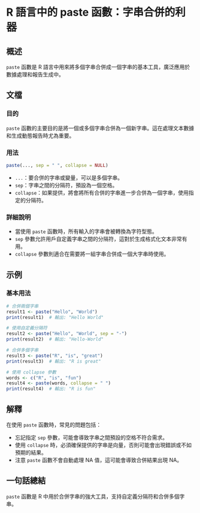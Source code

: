 <!--
Meta Description: # R 語言中的 paste 函數：字串合併的利器 ## 概述 `paste` 函數是 R 語言中用來將多個字串合併成一個字串的基本工具，廣泛應用於數據處理和報告生成中。 ## 文檔 ### 目的 `paste` 函數的主要目的是將一個或多個字串合併為一個新字串。這在處理文本數據和生成動態報告時尤為...
Meta Keywords: paste, collapse, sep, hello, world
-->

# R 語言中的 paste 函數：字串合併的利器

## 概述
`paste` 函數是 R 語言中用來將多個字串合併成一個字串的基本工具，廣泛應用於數據處理和報告生成中。

## 文檔
### 目的
`paste` 函數的主要目的是將一個或多個字串合併為一個新字串。這在處理文本數據和生成動態報告時尤為重要。

### 用法
```R
paste(..., sep = " ", collapse = NULL)
```

- `...`：要合併的字串或變量，可以是多個字串。
- `sep`：字串之間的分隔符，預設為一個空格。
- `collapse`：如果提供，將會將所有合併的字串進一步合併為一個字串，使用指定的分隔符。

### 詳細說明
- 當使用 `paste` 函數時，所有輸入的字串會被轉換為字符型態。
- `sep` 參數允許用戶自定義字串之間的分隔符，這對於生成格式化文本非常有用。
- `collapse` 參數則適合在需要將一組字串合併成一個大字串時使用。

## 示例
### 基本用法
```R
# 合併兩個字串
result1 <- paste("Hello", "World")
print(result1)  # 輸出: "Hello World"

# 使用自定義分隔符
result2 <- paste("Hello", "World", sep = "-")
print(result2)  # 輸出: "Hello-World"

# 合併多個字串
result3 <- paste("R", "is", "great")
print(result3)  # 輸出: "R is great"

# 使用 collapse 參數
words <- c("R", "is", "fun")
result4 <- paste(words, collapse = " ")
print(result4)  # 輸出: "R is fun"
```

## 解釋
在使用 `paste` 函數時，常見的問題包括：
- 忘記指定 `sep` 參數，可能會導致字串之間預設的空格不符合需求。
- 使用 `collapse` 時，必須確保提供的字串是向量，否則可能會出現錯誤或不如預期的結果。
- 注意 `paste` 函數不會自動處理 NA 值，這可能會導致合併結果出現 NA。

## 一句話總結
`paste` 函數是 R 中用於合併字串的強大工具，支持自定義分隔符和合併多個字串。